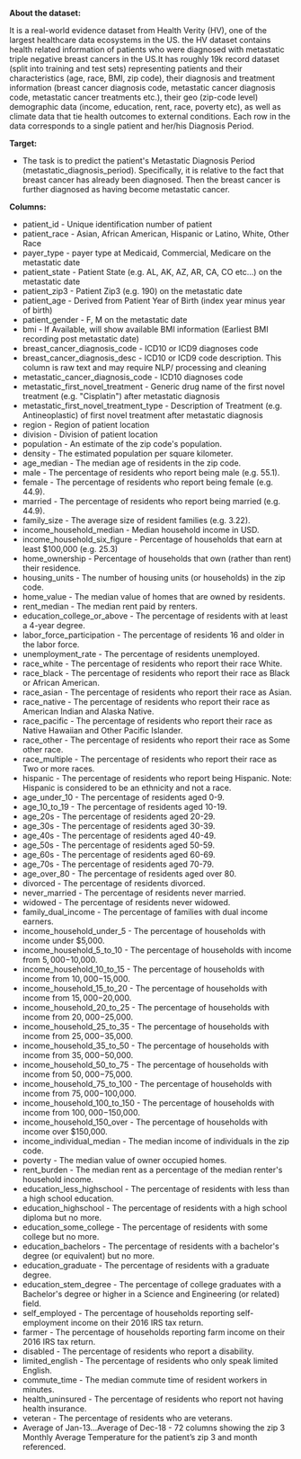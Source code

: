 **About the dataset:**

 It is a real-world evidence dataset from Health Verity (HV), one of the largest healthcare data ecosystems in the US. the HV dataset contains health related information of patients who were diagnosed with metastatic triple negative breast cancers in the US.It has roughly 19k record dataset (split into training and test sets) representing patients and their characteristics (age, race, BMI, zip code), their diagnosis and treatment information (breast cancer diagnosis code, metastatic cancer diagnosis code, metastatic cancer treatments etc.), their geo (zip-code level) demographic data (income, education, rent, race, poverty etc), as well as climate data that tie health outcomes to external conditions. Each row in the data corresponds to a single patient and her/his Diagnosis Period.

**Target:**
 - The task is to predict the patient's Metastatic Diagnosis Period (metastatic_diagnosis_period). Specifically, it is relative to the fact that breast cancer has already been diagnosed. Then the breast cancer is further diagnosed as having become metastatic cancer.

 **Columns:**
- patient_id - Unique identification number of patient
- patient_race - Asian, African American, Hispanic or Latino, White, Other Race
- payer_type - payer type at Medicaid, Commercial, Medicare on the metastatic date
- patient_state - Patient State (e.g. AL, AK, AZ, AR, CA, CO etc…) on the metastatic date
- patient_zip3 - Patient Zip3 (e.g. 190) on the metastatic date
- patient_age - Derived from Patient Year of Birth (index year minus year of birth)
- patient_gender - F, M on the metastatic date
- bmi - If Available, will show available BMI information (Earliest BMI recording post metastatic date)
- breast_cancer_diagnosis_code - ICD10 or ICD9 diagnoses code
- breast_cancer_diagnosis_desc - ICD10 or ICD9 code description. This column is raw text and may require NLP/ processing and cleaning
- metastatic_cancer_diagnosis_code - ICD10 diagnoses code
- metastatic_first_novel_treatment - Generic drug name of the first novel treatment (e.g. "Cisplatin") after metastatic diagnosis
- metastatic_first_novel_treatment_type - Description of Treatment (e.g. Antineoplastic) of first novel treatment after metastatic diagnosis
- region - Region of patient location
- division - Division of patient location
- population - An estimate of the zip code's population.
- density - The estimated population per square kilometer.
- age_median - The median age of residents in the zip code.
- male - The percentage of residents who report being male (e.g. 55.1).
- female - The percentage of residents who report being female (e.g. 44.9).
- married - The percentage of residents who report being married (e.g. 44.9).
- family_size - The average size of resident families (e.g. 3.22).
- income_household_median - Median household income in USD.
- income_household_six_figure - Percentage of households that earn at least $100,000 (e.g. 25.3)
- home_ownership - Percentage of households that own (rather than rent) their residence.
- housing_units - The number of housing units (or households) in the zip code.
- home_value - The median value of homes that are owned by residents.
- rent_median - The median rent paid by renters.
- education_college_or_above - The percentage of residents with at least a 4-year degree.
- labor_force_participation - The percentage of residents 16 and older in the labor force.
- unemployment_rate - The percentage of residents unemployed.
- race_white - The percentage of residents who report their race White.
- race_black - The percentage of residents who report their race as Black or African American.
- race_asian - The percentage of residents who report their race as Asian.
- race_native - The percentage of residents who report their race as American Indian and Alaska Native.
- race_pacific - The percentage of residents who report their race as Native Hawaiian and Other Pacific Islander.
- race_other - The percentage of residents who report their race as Some other race.
- race_multiple - The percentage of residents who report their race as Two or more races.
- hispanic - The percentage of residents who report being Hispanic. Note: Hispanic is considered to be an ethnicity and not a race.
- age_under_10 - The percentage of residents aged 0-9.
- age_10_to_19 - The percentage of residents aged 10-19.
- age_20s - The percentage of residents aged 20-29.
- age_30s - The percentage of residents aged 30-39.
- age_40s - The percentage of residents aged 40-49.
- age_50s - The percentage of residents aged 50-59.
- age_60s - The percentage of residents aged 60-69.
- age_70s - The percentage of residents aged 70-79.
- age_over_80 - The percentage of residents aged over 80.
- divorced - The percentage of residents divorced.
- never_married - The percentage of residents never married.
- widowed - The percentage of residents never widowed.
- family_dual_income - The percentage of families with dual income earners.
- income_household_under_5 - The percentage of households with income under $5,000.
- income_household_5_to_10 - The percentage of households with income from $5,000-$10,000.
- income_household_10_to_15 - The percentage of households with income from $10,000-$15,000.
- income_household_15_to_20 - The percentage of households with income from $15,000-$20,000.
- income_household_20_to_25 - The percentage of households with income from $20,000-$25,000.
- income_household_25_to_35 - The percentage of households with income from $25,000-$35,000.
- income_household_35_to_50 - The percentage of households with income from $35,000-$50,000.
- income_household_50_to_75 - The percentage of households with income from $50,000-$75,000.
- income_household_75_to_100 - The percentage of households with income from $75,000-$100,000.
- income_household_100_to_150 - The percentage of households with income from $100,000-$150,000.
- income_household_150_over - The percentage of households with income over $150,000.
- income_individual_median - The median income of individuals in the zip code.
- poverty - The median value of owner occupied homes.
- rent_burden - The median rent as a percentage of the median renter's household income.
- education_less_highschool - The percentage of residents with less than a high school education.
- education_highschool - The percentage of residents with a high school diploma but no more.
- education_some_college - The percentage of residents with some college but no more.
- education_bachelors - The percentage of residents with a bachelor's degree (or equivalent) but no more.
- education_graduate - The percentage of residents with a graduate degree.
- education_stem_degree - The percentage of college graduates with a Bachelor's degree or higher in a Science and Engineering (or related) field.
- self_employed - The percentage of households reporting self-employment income on their 2016 IRS tax return.
- farmer - The percentage of households reporting farm income on their 2016 IRS tax return.
- disabled - The percentage of residents who report a disability.
- limited_english - The percentage of residents who only speak limited English.
- commute_time - The median commute time of resident workers in minutes.
- health_uninsured - The percentage of residents who report not having health insurance.
- veteran - The percentage of residents who are veterans.
- Average of Jan-13…Average of Dec-18 - 72 columns showing the zip 3 Monthly Average Temperature for the patient’s zip 3 and month referenced.
